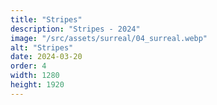 ```yaml
---
title: "Stripes"
description: "Stripes - 2024"
image: "/src/assets/surreal/04_surreal.webp"
alt: "Stripes"
date: 2024-03-20
order: 4
width: 1280
height: 1920
---
```

